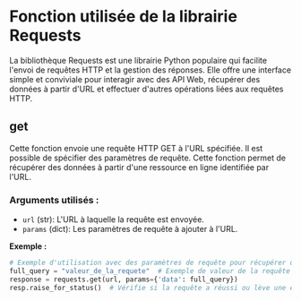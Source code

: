 # Fonction utilisée de la librairie Requests

La bibliothèque Requests est une librairie Python populaire qui facilite l'envoi de requêtes HTTP et la gestion des réponses. Elle offre une interface simple et conviviale pour interagir avec des API Web, récupérer des données à partir d'URL et effectuer d'autres opérations liées aux requêtes HTTP.

## get
Cette fonction envoie une requête HTTP GET à l'URL spécifiée. Il est possible de spécifier des paramètres de requête. Cette fonction permet de récupérer des données à partir d'une ressource en ligne identifiée par l'URL.

### Arguments utilisés :
- `url` (str): L'URL à laquelle la requête est envoyée.
- `params` (dict): Les paramètres de requête à ajouter à l'URL.

**Exemple :**
```python
# Exemple d'utilisation avec des paramètres de requête pour récupérer des données
full_query = "valeur_de_la_requete"  # Exemple de valeur de la requête
response = requests.get(url, params={'data': full_query})
resp.raise_for_status()  # Vérifie si la requête a réussi ou lève une exception
```
